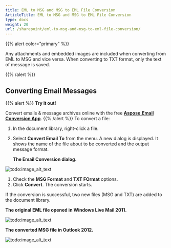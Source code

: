 ```yaml
---
title: EML to MSG and MSG to EML File Conversion
ArticleTitle: EML to MSG and MSG to EML File Conversion
type: docs
weight: 20
url: /sharepoint/eml-to-msg-and-msg-to-eml-file-conversion/
---
```



{{% alert color="primary" %}} 

Any attachments and embedded images are included when converting from EML to MSG and vice versa. When converting to TXT format, only the text of message is saved.

{{% /alert %}} 
## **Converting Email Messages**
{{% alert %}}
**Try it out!**

Convert emails & message archives online with the free [**Aspose.Email Conversion App**](https://products.aspose.app/email/Conversion).
{{% /alert %}}
To convert a file:

1. In the document library, right-click a file.
1. Select **Convert Email To** from the menu.
   A new dialog is displayed. It shows the name of the file about to be converted and the output message format. 

   **The Email Conversion dialog.** 

![todo:image_alt_text](eml-to-msg-and-msg-to-eml-file-conversion_1.png)




1. Check the **MSG Format** and **TXT FOrmat** options.
1. Click **Convert**.
   The conversion starts.

If the conversion is successful, two new files (MSG and TXT) are added to the document library. 

**The original EML file opened in Windows Live Mail 2011.** 

![todo:image_alt_text](eml-to-msg-and-msg-to-eml-file-conversion_2.png)

**The converted MSG file in Outlook 2012.** 

![todo:image_alt_text](eml-to-msg-and-msg-to-eml-file-conversion_3.png)

